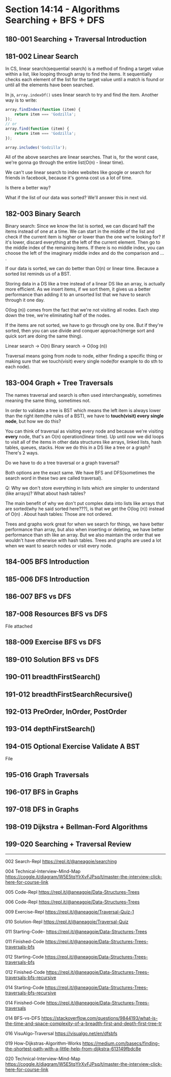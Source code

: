 # Section 14:14 - Algorithms Searching + BFS + DFS

## 180-001 Searching + Traversal Introduction

## 181-002 Linear Search
In CS, linear search(sequential search) is a method of finding a target value within a list, like looping through array to find the items. It sequentially checks
each element of the list for the target value until a match is found or until all the elements have been searched.

In js, `array.indexOf()` uses linear search to try and find the item. Another way is to write:
```js
array.findIndex(function (item) {
    return item === 'Godzilla';
});
// or
array.find(function (item) {
    return item === 'Godzilla';
});

array.includes('Godzilla');
```
All of the above searches are linear searches. That is, for the worst case, we're gonna go through the entire list(O(n) - linear time).

We can't use linear search to index websites like google or search for friends in facebook, because it's gonna cost us a lot of time.

Is there a better way?

What if the list of our data was sorted? We'll answer this in next vid.

## 182-003 Binary Search
Binary search: Since we know the list is sorted, we can discard half the items instead of one at a time. We can start in the middle of the list and check
if the current item is higher or lower than the one we're looking for? If it's lower, discard everything at the left of the current element. Then go to the
middle index of the remaining items. If there is no middle index, you can choose the left of the imaginary middle index and do the comparison and ... .

If our data is sorted, we can do better than O(n) or linear time. Because a sorted list reminds us of a BST.

Storing data in a DS like a tree instead of a linear DS like an array, is actually more efficient. As we insert items, if we sort them, it gives us a better
performance than adding it to an unsorted list that we have to search through it one day.

O(log (n)) comes from the fact that we're not visiting all nodes. Each step down the tree, we're eliminating half of the nodes.

If the items are not sorted, we have to go through one by one. But if they're sorted, then you can use divide and conquer approach(merge sort and quick sort
are doing the same thing).

Linear search -> O(n)
Binary search -> O(log (n))

Traversal means going from node to node, either finding a specific thing or making sure that we touch(visit) every single node(for example to do sth to each node).

## 183-004 Graph + Tree Traversals
The names traversal and search is often used interchangeably, sometimes meaning the same thing, sometimes not.

In order to validate a tree is BST which means the left item is always lower than the right item(the rules of a BST), we have to **touch(visit) every single node**,
but how we do this?

You can think of traversal as visiting every node and because we're visiting **every** node, that's an O(n) operation(linear time). Up until now we did
loops to visit all of the items in other data structures like arrays, linked lists, hash tables, queues, stacks. How we do this in a DS like a tree or
a graph? There's 2 ways.

Do we have to do a tree traversal or a graph traversal?

Both options are the exact same. We have BFS and DFS(sometimes the search word in these two are called traversal).

Q: Why we don't store everything in lists which are simpler to understand (like arrays)? What about hash tables?

The main benefit of why we don't put complex data into lists like arrays that are sorted(why he said sorted here???), is that we get the O(log (n)) instead of O(n) .
About hash tables: Those are not ordered. 

Trees and graphs work great for when we search for things, we have better performance than array, but also when inserting or deleting, we have better performance
than sth like an array. But we also maintain the order that we wouldn't have otherwise with hash tables. Trees and graphs are used a lot when we want to
search nodes or visit every node.

## 184-005 BFS Introduction
## 185-006 DFS Introduction
## 186-007 BFS vs DFS
## 187-008 Resources BFS vs DFS
File attached
## 188-009 Exercise BFS vs DFS
## 189-010 Solution BFS vs DFS
## 190-011 breadthFirstSearch()
## 191-012 breadthFirstSearchRecursive()
## 192-013 PreOrder, InOrder, PostOrder
## 193-014 depthFirstSearch()
## 194-015 Optional Exercise Validate A BST
File
## 195-016 Graph Traversals
## 196-017 BFS in Graphs
## 197-018 DFS in Graphs
## 198-019 Dijkstra + Bellman-Ford Algorithms
## 199-020 Searching + Traversal Review

---


002 Search-Repl
https://repl.it/@aneagoie/searching

004 Technical-Interview-Mind-Map
https://coggle.it/diagram/W5E5tqYlrXvFJPsq/t/master-the-interview-click-here-for-course-link

005 Code-Repl
https://repl.it/@aneagoie/Data-Structures-Trees

006 Code-Repl
https://repl.it/@aneagoie/Data-Structures-Trees

009 Exercise-Repl
https://repl.it/@aneagoie/Traversal-Quiz-1

010 Solution-Repl
https://repl.it/@aneagoie/Traversal-Quiz

011 Starting-Code-
https://repl.it/@aneagoie/Data-Structures-Trees

011 Finished-Code
https://repl.it/@aneagoie/Data-Structures-Trees-traversals-bfs

012 Starting-Code
https://repl.it/@aneagoie/Data-Structures-Trees-traversals-bfs

012 Finished-Code
https://repl.it/@aneagoie/Data-Structures-Trees-traversals-bfs-recursive

014 Starting-Code
https://repl.it/@aneagoie/Data-Structures-Trees-traversals-bfs-recursive

014 Finished-Code
https://repl.it/@aneagoie/Data-Structures-Trees-traversals

014 BFS-vs-DFS
https://stackoverflow.com/questions/9844193/what-is-the-time-and-space-complexity-of-a-breadth-first-and-depth-first-tree-tr

016 VisuAlgo-Traversal
https://visualgo.net/en/dfsbfs

019 How-Dijkstras-Algorithm-Works
https://medium.com/basecs/finding-the-shortest-path-with-a-little-help-from-dijkstra-613149fbdc8e

020 Technical-Interview-Mind-Map
https://coggle.it/diagram/W5E5tqYlrXvFJPsq/t/master-the-interview-click-here-for-course-link
